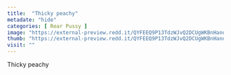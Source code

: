 ```yaml
---
title:  "Thicky peachy"
metadate: "hide"
categories: [ Rear Pussy ]
image: "https://external-preview.redd.it/QYFEEQ9P13TdzWJvQ2DCUgWKBnHandKm6daFiiSUB5A.jpg?auto=webp&s=78aca0df9f7a81085f145f91403d9f850a648fb5"
thumb: "https://external-preview.redd.it/QYFEEQ9P13TdzWJvQ2DCUgWKBnHandKm6daFiiSUB5A.jpg?width=1080&crop=smart&auto=webp&s=f1058bc7c376bf10a2ec05bef3113445c0cd58b8"
visit: ""
---
```

Thicky peachy
